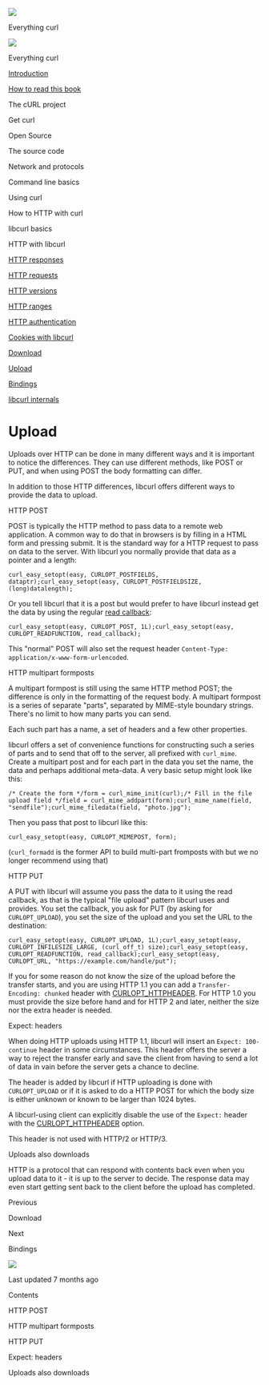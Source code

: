 <a href="../index.html" class="link-a079aa82--primary-53a25e66--logoLink-10d08504"></a>

<img src="https://gblobscdn.gitbook.com/orgs%2F-LxuH0qSm4xO9nWfEBlB%2Favatar.png?alt=media" class="image-67b14f24--avatar-1c1d03ec" />

<span class="text-4505230f--UIH400-4e41e82a--textContentFamily-49a318e1--spaceNameText-677c2969">Everything curl</span>

<a href="../index.html" class="link-a079aa82--primary-53a25e66--logoLink-10d08504"></a>

<img src="https://gblobscdn.gitbook.com/orgs%2F-LxuH0qSm4xO9nWfEBlB%2Favatar.png?alt=media" class="image-67b14f24--avatar-1c1d03ec" />

<span class="text-4505230f--UIH400-4e41e82a--textContentFamily-49a318e1--spaceNameText-677c2969">Everything curl</span>

<a href="../index.html" class="navButton-94f2579c--navButtonClickable-161b88ca"><span class="text-4505230f--UIH300-2063425d--textContentFamily-49a318e1--navButtonLabel-14a4968f">Introduction</span></a>

<a href="../how-to-read.html" class="navButton-94f2579c--navButtonClickable-161b88ca"><span class="text-4505230f--UIH300-2063425d--textContentFamily-49a318e1--navButtonLabel-14a4968f">How to read this book</span></a>

<span class="text-4505230f--UIH300-2063425d--textContentFamily-49a318e1--navButtonLabel-14a4968f">The cURL project</span>

<span class="text-4505230f--UIH300-2063425d--textContentFamily-49a318e1--navButtonLabel-14a4968f">Get curl</span>

<span class="text-4505230f--UIH300-2063425d--textContentFamily-49a318e1--navButtonLabel-14a4968f">Open Source</span>

<span class="text-4505230f--UIH300-2063425d--textContentFamily-49a318e1--navButtonLabel-14a4968f">The source code</span>

<span class="text-4505230f--UIH300-2063425d--textContentFamily-49a318e1--navButtonLabel-14a4968f">Network and protocols</span>

<span class="text-4505230f--UIH300-2063425d--textContentFamily-49a318e1--navButtonLabel-14a4968f">Command line basics</span>

<span class="text-4505230f--UIH300-2063425d--textContentFamily-49a318e1--navButtonLabel-14a4968f">Using curl</span>

<span class="text-4505230f--UIH300-2063425d--textContentFamily-49a318e1--navButtonLabel-14a4968f">How to HTTP with curl</span>

<span class="text-4505230f--UIH300-2063425d--textContentFamily-49a318e1--navButtonLabel-14a4968f">libcurl basics</span>

<span class="text-4505230f--UIH300-2063425d--textContentFamily-49a318e1--navButtonLabel-14a4968f">HTTP with libcurl</span>

<a href="responses.html" class="navButton-94f2579c--pageItemWithChildrenNested-2c5d8183--navButtonClickable-161b88ca"><span class="text-4505230f--UIH300-2063425d--textContentFamily-49a318e1--navButtonLabel-14a4968f">HTTP responses</span></a>

<a href="requests.html" class="navButton-94f2579c--pageItemWithChildrenNested-2c5d8183--navButtonClickable-161b88ca"><span class="text-4505230f--UIH300-2063425d--textContentFamily-49a318e1--navButtonLabel-14a4968f">HTTP requests</span></a>

<a href="versions.html" class="navButton-94f2579c--pageItemWithChildrenNested-2c5d8183--navButtonClickable-161b88ca"><span class="text-4505230f--UIH300-2063425d--textContentFamily-49a318e1--navButtonLabel-14a4968f">HTTP versions</span></a>

<a href="ranges.html" class="navButton-94f2579c--pageItemWithChildrenNested-2c5d8183--navButtonClickable-161b88ca"><span class="text-4505230f--UIH300-2063425d--textContentFamily-49a318e1--navButtonLabel-14a4968f">HTTP ranges</span></a>

<a href="auth.html" class="navButton-94f2579c--pageItemWithChildrenNested-2c5d8183--navButtonClickable-161b88ca"><span class="text-4505230f--UIH300-2063425d--textContentFamily-49a318e1--navButtonLabel-14a4968f">HTTP authentication</span></a>

<a href="cookies.html" class="navButton-94f2579c--pageItemWithChildrenNested-2c5d8183--navButtonClickable-161b88ca"><span class="text-4505230f--UIH300-2063425d--textContentFamily-49a318e1--navButtonLabel-14a4968f">Cookies with libcurl</span></a>

<a href="download.html" class="navButton-94f2579c--pageItemWithChildrenNested-2c5d8183--navButtonClickable-161b88ca"><span class="text-4505230f--UIH300-2063425d--textContentFamily-49a318e1--navButtonLabel-14a4968f">Download</span></a>

<a href="upload.html" class="navButton-94f2579c--pageItemWithChildrenNested-2c5d8183--navButtonClickable-161b88ca--navButtonOpened-6a88552e"><span class="text-4505230f--UIH300-2063425d--textContentFamily-49a318e1--navButtonLabel-14a4968f">Upload</span></a>

<a href="../bindings.html" class="navButton-94f2579c--navButtonClickable-161b88ca"><span class="text-4505230f--UIH300-2063425d--textContentFamily-49a318e1--navButtonLabel-14a4968f">Bindings</span></a>

<a href="../internals.html" class="navButton-94f2579c--navButtonClickable-161b88ca"><span class="text-4505230f--UIH300-2063425d--textContentFamily-49a318e1--navButtonLabel-14a4968f">libcurl internals</span></a>

<a href="../bookindex.html" class="navButton-94f2579c--navButtonClickable-161b88ca"><span class="text-4505230f--UIH300-2063425d--textContentFamily-49a318e1--navButtonLabel-14a4968f"></span></a>

<a href="https://www.gitbook.com/?utm_source=content&amp;utm_medium=trademark&amp;utm_campaign=curl-1" class="reset-3c756112--trademark-a8da4b94"></a>

<span class="text-4505230f--TextH200-a3425406--textUIFamily-5ebd8e40"></span>

# <span class="text-4505230f--DisplayH900-bfb998fa--textContentFamily-49a318e1">Upload</span>

<span class="text-4505230f--UIH300-2063425d--textUIFamily-5ebd8e40--text-8ee2c8b2"></span>

<span class="text-4505230f--UIH300-2063425d--textUIFamily-5ebd8e40--text-8ee2c8b2"></span>

<span class="text-4505230f--TextH400-3033861f--textContentFamily-49a318e1"><span data-key="4b9465b99506453a9a19822dd6b98f21"><span data-offset-key="4b9465b99506453a9a19822dd6b98f21:0">Uploads over HTTP can be done in many different ways and it is important to notice the differences. They can use different methods, like POST or PUT, and when using POST the body formatting can differ.</span></span></span>

<span class="text-4505230f--TextH400-3033861f--textContentFamily-49a318e1"><span data-key="9760345fba2f4f7584f00a3865e0e164"><span data-offset-key="9760345fba2f4f7584f00a3865e0e164:0">In addition to those HTTP differences, libcurl offers different ways to provide the data to upload.</span></span></span>

<span class="text-4505230f--HeadingH700-04e1a2a3--textContentFamily-49a318e1"><span data-key="7eda40d20b8d4d0fb71d417137ea44d2"><span data-offset-key="7eda40d20b8d4d0fb71d417137ea44d2:0">HTTP POST</span></span></span>

<span class="text-4505230f--TextH400-3033861f--textContentFamily-49a318e1"><span data-key="b92b2147fe1c441b9f979680d4719213"><span data-offset-key="b92b2147fe1c441b9f979680d4719213:0">POST is typically the HTTP method to pass data to a remote web application. A common way to do that in browsers is by filling in a HTML form and pressing submit. It is the standard way for a HTTP request to pass on data to the server. With libcurl you normally provide that data as a pointer and a length:</span></span></span>

    curl_easy_setopt(easy, CURLOPT_POSTFIELDS, dataptr);curl_easy_setopt(easy, CURLOPT_POSTFIELDSIZE, (long)datalength);

<span class="text-4505230f--TextH400-3033861f--textContentFamily-49a318e1"><span data-key="febc65f65a32408495d883ecd0195ffe"><span data-offset-key="febc65f65a32408495d883ecd0195ffe:0">Or you tell libcurl that it is a post but would prefer to have libcurl instead get the data by using the regular </span></span><a href="https://github.com/bagder/everything-curl/tree/ac82fad6784dcc3f536df03d1d97bad1849a59c8/libcurl-http/callback-read.md" class="link-a079aa82--primary-53a25e66--link-faf6c434"><span data-key="311ab0783b8a4f48b7093b944ca706af"><span data-offset-key="311ab0783b8a4f48b7093b944ca706af:0">read callback</span></span></a><span data-key="4d6a2bccf01f4ffb83e394b659e368df"><span data-offset-key="4d6a2bccf01f4ffb83e394b659e368df:0">:</span></span></span>

    curl_easy_setopt(easy, CURLOPT_POST, 1L);curl_easy_setopt(easy, CURLOPT_READFUNCTION, read_callback);

<span class="text-4505230f--TextH400-3033861f--textContentFamily-49a318e1"><span data-key="797454268df34b4e9fb478e0fff94f9f"><span data-offset-key="797454268df34b4e9fb478e0fff94f9f:0">This "normal" POST will also set the request header </span><span data-offset-key="797454268df34b4e9fb478e0fff94f9f:1">`Content-Type: application/x-www-form-urlencoded`</span><span data-offset-key="797454268df34b4e9fb478e0fff94f9f:2">.</span></span></span>

<span class="text-4505230f--HeadingH700-04e1a2a3--textContentFamily-49a318e1"><span data-key="472e4c4fdf2a4012af7d8e6a6aaa30b1"><span data-offset-key="472e4c4fdf2a4012af7d8e6a6aaa30b1:0">HTTP multipart formposts</span></span></span>

<span class="text-4505230f--TextH400-3033861f--textContentFamily-49a318e1"><span data-key="242c9ddc3c80465db240edcf1db7c3e1"><span data-offset-key="242c9ddc3c80465db240edcf1db7c3e1:0">A multipart formpost is still using the same HTTP method POST; the difference is only in the formatting of the request body. A multipart formpost is a series of separate "parts", separated by MIME-style boundary strings. There's no limit to how many parts you can send.</span></span></span>

<span class="text-4505230f--TextH400-3033861f--textContentFamily-49a318e1"><span data-key="6c61c0e6399843c0b0d6eed8d413dc4c"><span data-offset-key="6c61c0e6399843c0b0d6eed8d413dc4c:0">Each such part has a name, a set of headers and a few other properties.</span></span></span>

<span class="text-4505230f--TextH400-3033861f--textContentFamily-49a318e1"><span data-key="8d5b26b5d185421a98a28983ba61bda7"><span data-offset-key="8d5b26b5d185421a98a28983ba61bda7:0">libcurl offers a set of convenience functions for constructing such a series of parts and to send that off to the server, all prefixed with </span><span data-offset-key="8d5b26b5d185421a98a28983ba61bda7:1">`curl_mime`</span><span data-offset-key="8d5b26b5d185421a98a28983ba61bda7:2">. Create a multipart post and for each part in the data you set the name, the data and perhaps additional meta-data. A very basic setup might look like this:</span></span></span>

    /* Create the form */form = curl_mime_init(curl);​/* Fill in the file upload field */field = curl_mime_addpart(form);curl_mime_name(field, "sendfile");curl_mime_filedata(field, "photo.jpg");

<span class="text-4505230f--TextH400-3033861f--textContentFamily-49a318e1"><span data-key="293b2b28b35e4a05ae4df35b2aa5aa8c"><span data-offset-key="293b2b28b35e4a05ae4df35b2aa5aa8c:0">Then you pass that post to libcurl like this:</span></span></span>

    curl_easy_setopt(easy, CURLOPT_MIMEPOST, form);

<span class="text-4505230f--TextH400-3033861f--textContentFamily-49a318e1"><span data-key="0b6e0b6c89ef4ac6be5082fc5fee776f"><span data-offset-key="0b6e0b6c89ef4ac6be5082fc5fee776f:0">(</span><span data-offset-key="0b6e0b6c89ef4ac6be5082fc5fee776f:1">`curl_formadd`</span><span data-offset-key="0b6e0b6c89ef4ac6be5082fc5fee776f:2"> is the former API to build multi-part fromposts with but we no longer recommend using that)</span></span></span>

<span class="text-4505230f--HeadingH700-04e1a2a3--textContentFamily-49a318e1"><span data-key="db441dcc895749cd8bf1267f785205fc"><span data-offset-key="db441dcc895749cd8bf1267f785205fc:0">HTTP PUT</span></span></span>

<span class="text-4505230f--TextH400-3033861f--textContentFamily-49a318e1"><span data-key="77a91fa358644f38ae745f0c4eee01af"><span data-offset-key="77a91fa358644f38ae745f0c4eee01af:0">A PUT with libcurl will assume you pass the data to it using the read callback, as that is the typical "file upload" pattern libcurl uses and provides. You set the callback, you ask for PUT (by asking for </span><span data-offset-key="77a91fa358644f38ae745f0c4eee01af:1">`CURLOPT_UPLOAD`</span><span data-offset-key="77a91fa358644f38ae745f0c4eee01af:2">), you set the size of the upload and you set the URL to the destination:</span></span></span>

    curl_easy_setopt(easy, CURLOPT_UPLOAD, 1L);curl_easy_setopt(easy, CURLOPT_INFILESIZE_LARGE, (curl_off_t) size);curl_easy_setopt(easy, CURLOPT_READFUNCTION, read_callback);curl_easy_setopt(easy, CURLOPT_URL, "https://example.com/handle/put");

<span class="text-4505230f--TextH400-3033861f--textContentFamily-49a318e1"><span data-key="cb96fd5146774c14a652c911d860c35c"><span data-offset-key="cb96fd5146774c14a652c911d860c35c:0">If you for some reason do not know the size of the upload before the transfer starts, and you are using HTTP 1.1 you can add a </span><span data-offset-key="cb96fd5146774c14a652c911d860c35c:1">`Transfer-Encoding: chunked`</span><span data-offset-key="cb96fd5146774c14a652c911d860c35c:2"> header with </span></span><a href="https://github.com/bagder/everything-curl/tree/ac82fad6784dcc3f536df03d1d97bad1849a59c8/libcurl-http/libcurl-http-requests.md" class="link-a079aa82--primary-53a25e66--link-faf6c434"><span data-key="88250193cb614439953fb6c0fb8bf154"><span data-offset-key="88250193cb614439953fb6c0fb8bf154:0">CURLOPT_HTTPHEADER</span></span></a><span data-key="b1ca05615fa34423a2541ed5ff50c944"><span data-offset-key="b1ca05615fa34423a2541ed5ff50c944:0">. For HTTP 1.0 you must provide the size before hand and for HTTP 2 and later, neither the size nor the extra header is needed.</span></span></span>

<span class="text-4505230f--HeadingH700-04e1a2a3--textContentFamily-49a318e1"><span data-key="c8d706d571ba4b7784ba3f21751bc718"><span data-offset-key="c8d706d571ba4b7784ba3f21751bc718:0">Expect: headers</span></span></span>

<span class="text-4505230f--TextH400-3033861f--textContentFamily-49a318e1"><span data-key="7cde546ea03e42efa4f580bb4faef3d8"><span data-offset-key="7cde546ea03e42efa4f580bb4faef3d8:0">When doing HTTP uploads using HTTP 1.1, libcurl will insert an </span><span data-offset-key="7cde546ea03e42efa4f580bb4faef3d8:1">`Expect: 100-continue`</span><span data-offset-key="7cde546ea03e42efa4f580bb4faef3d8:2"> header in some circumstances. This header offers the server a way to reject the transfer early and save the client from having to send a lot of data in vain before the server gets a chance to decline.</span></span></span>

<span class="text-4505230f--TextH400-3033861f--textContentFamily-49a318e1"><span data-key="7b4707648876413a9a3e131ed1880e8d"><span data-offset-key="7b4707648876413a9a3e131ed1880e8d:0">The header is added by libcurl if HTTP uploading is done with </span><span data-offset-key="7b4707648876413a9a3e131ed1880e8d:1">`CURLOPT_UPLOAD`</span><span data-offset-key="7b4707648876413a9a3e131ed1880e8d:2"> or if it is asked to do a HTTP POST for which the body size is either unknown or known to be larger than 1024 bytes.</span></span></span>

<span class="text-4505230f--TextH400-3033861f--textContentFamily-49a318e1"><span data-key="6658ace119324949900014de14687e5e"><span data-offset-key="6658ace119324949900014de14687e5e:0">A libcurl-using client can explicitly disable the use of the </span><span data-offset-key="6658ace119324949900014de14687e5e:1">`Expect:`</span><span data-offset-key="6658ace119324949900014de14687e5e:2"> header with the </span></span><a href="https://github.com/bagder/everything-curl/tree/ac82fad6784dcc3f536df03d1d97bad1849a59c8/libcurl-http/libcurl-http-requests.md" class="link-a079aa82--primary-53a25e66--link-faf6c434"><span data-key="de4d5ef20244428692b5b64393188afe"><span data-offset-key="de4d5ef20244428692b5b64393188afe:0">CURLOPT_HTTPHEADER</span></span></a><span data-key="bd13b993bd8b4b4ebc056c0667be4822"><span data-offset-key="bd13b993bd8b4b4ebc056c0667be4822:0"> option.</span></span></span>

<span class="text-4505230f--TextH400-3033861f--textContentFamily-49a318e1"><span data-key="42315ab3dc1249deab71fe17bb43d929"><span data-offset-key="42315ab3dc1249deab71fe17bb43d929:0">This header is not used with HTTP/2 or HTTP/3.</span></span></span>

<span class="text-4505230f--HeadingH700-04e1a2a3--textContentFamily-49a318e1"><span data-key="6a086749ec804848b737771738bf4cda"><span data-offset-key="6a086749ec804848b737771738bf4cda:0">Uploads also downloads</span></span></span>

<span class="text-4505230f--TextH400-3033861f--textContentFamily-49a318e1"><span data-key="57a9c00c606f49f39a831319415ba85f"><span data-offset-key="57a9c00c606f49f39a831319415ba85f:0">HTTP is a protocol that can respond with contents back even when you upload data to it - it is up to the server to decide. The response data may even start getting sent back to the client before the upload has completed.</span></span></span>

<a href="download.html" class="reset-3c756112--card-6570f064--whiteCard-fff091a4--cardPrevious-56a5e674"></a>

<span class="text-4505230f--TextH200-a3425406--textContentFamily-49a318e1">Previous</span>

<span class="text-4505230f--UIH400-4e41e82a--textContentFamily-49a318e1">Download</span>

<a href="../bindings.html" class="reset-3c756112--card-6570f064--whiteCard-fff091a4--cardNext-19241c42"></a>

<span class="text-4505230f--TextH200-a3425406--textContentFamily-49a318e1">Next</span>

<span class="text-4505230f--UIH400-4e41e82a--textContentFamily-49a318e1">Bindings</span>

<img src="https://avatars.githubusercontent.com/u/66654881?v=4" class="image-67b14f24--avatar-1c1d03ec" />

<span class="text-4505230f--TextH200-a3425406--textContentFamily-49a318e1">Last updated 7 months ago</span>

<span class="text-4505230f--UIH300-2063425d--textUIFamily-5ebd8e40"></span>

<span class="text-4505230f--InfoH100-1e92e1d1--textContentFamily-49a318e1">Contents</span>

<a href="upload.html#http-post" class="reset-3c756112--menuItem-aa02f6ec--menuItemLight-757d5235--menuItemInline-173bdf97--pageTocItem-f4427024"></a>

<span class="text-4505230f--UIH300-2063425d--textContentFamily-49a318e1"><span class="text-4505230f--UIH200-50ead35f--textContentFamily-49a318e1">HTTP POST</span></span>

<a href="upload.html#http-multipart-formposts" class="reset-3c756112--menuItem-aa02f6ec--menuItemLight-757d5235--menuItemInline-173bdf97--pageTocItem-f4427024"></a>

<span class="text-4505230f--UIH300-2063425d--textContentFamily-49a318e1"><span class="text-4505230f--UIH200-50ead35f--textContentFamily-49a318e1">HTTP multipart formposts</span></span>

<a href="upload.html#http-put" class="reset-3c756112--menuItem-aa02f6ec--menuItemLight-757d5235--menuItemInline-173bdf97--pageTocItem-f4427024"></a>

<span class="text-4505230f--UIH300-2063425d--textContentFamily-49a318e1"><span class="text-4505230f--UIH200-50ead35f--textContentFamily-49a318e1">HTTP PUT</span></span>

<a href="upload.html#expect-headers" class="reset-3c756112--menuItem-aa02f6ec--menuItemLight-757d5235--menuItemInline-173bdf97--pageTocItem-f4427024"></a>

<span class="text-4505230f--UIH300-2063425d--textContentFamily-49a318e1"><span class="text-4505230f--UIH200-50ead35f--textContentFamily-49a318e1">Expect: headers</span></span>

<a href="upload.html#uploads-also-downloads" class="reset-3c756112--menuItem-aa02f6ec--menuItemLight-757d5235--menuItemInline-173bdf97--pageTocItem-f4427024"></a>

<span class="text-4505230f--UIH300-2063425d--textContentFamily-49a318e1"><span class="text-4505230f--UIH200-50ead35f--textContentFamily-49a318e1">Uploads also downloads</span></span>
